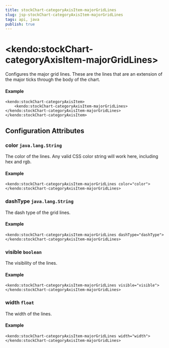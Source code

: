 ```yaml
---
title: stockChart-categoryAxisItem-majorGridLines
slug: jsp-stockChart-categoryAxisItem-majorGridLines
tags: api, java
publish: true
---
```


# \<kendo:stockChart-categoryAxisItem-majorGridLines\>

Configures the major grid lines. These are the lines that are an extension of the major ticks through the
body of the chart.

#### Example
    <kendo:stockChart-categoryAxisItem>
        <kendo:stockChart-categoryAxisItem-majorGridLines></kendo:stockChart-categoryAxisItem-majorGridLines>
    </kendo:stockChart-categoryAxisItem>

## Configuration Attributes

### color `java.lang.String`

The color of the lines. Any valid CSS color string will work here, including hex and rgb.

#### Example
    <kendo:stockChart-categoryAxisItem-majorGridLines color="color">
    </kendo:stockChart-categoryAxisItem-majorGridLines>

### dashType `java.lang.String`

The dash type of the grid lines.

#### Example
    <kendo:stockChart-categoryAxisItem-majorGridLines dashType="dashType">
    </kendo:stockChart-categoryAxisItem-majorGridLines>

### visible `boolean`

The visibility of the lines.

#### Example
    <kendo:stockChart-categoryAxisItem-majorGridLines visible="visible">
    </kendo:stockChart-categoryAxisItem-majorGridLines>

### width `float`

The width of the lines.

#### Example
    <kendo:stockChart-categoryAxisItem-majorGridLines width="width">
    </kendo:stockChart-categoryAxisItem-majorGridLines>

